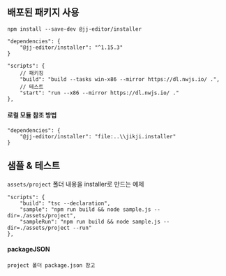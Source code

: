 ## 배포된 패키지 사용
```
npm install --save-dev @jj-editor/installer

"dependencies": {
    "@jj-editor/installer": "^1.15.3"
}

"scripts": {
    // 패키징
    "build": "build --tasks win-x86 --mirror https://dl.nwjs.io/ .",
    // 테스트
    "start": "run --x86 --mirror https://dl.nwjs.io/ ."
},
```

#### 로컬 모듈 참조 방법
```
"dependencies": {
    "@jj-editor/installer": "file:..\\jikji.installer"
}
```

## 샘플 & 테스트
`assets/project` 폴더 내용을 installer로 만드는 예제 
```
"scripts": {
    "build": "tsc --declaration",
    "sample": "npm run build && node sample.js --dir=./assets/project",
    "sampleRun": "npm run build && node sample.js --dir=./assets/project --run"
},
```
#### packageJSON
```
project 폴더 package.json 참고
```
